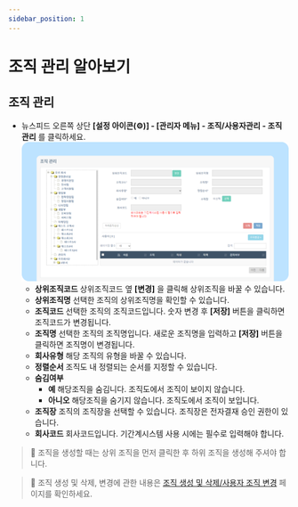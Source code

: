 ```yaml
---
sidebar_position: 1
---
```


# 조직 관리 알아보기

## 조직 관리

- 뉴스피드 오른쪽 상단 **[설정 아이콘(⚙️)] - [관리자 메뉴] - 조직/사용자관리 - 조직 관리** 를 클릭하세요.
    ![조직 관리](./img/01.png)
    - **상위조직코드** 상위조직코드 옆 **[변경]** 을 클릭해 상위조직을 바꿀 수 있습니다.
    - **상위조직명** 선택한 조직의 상위조직명을 확인할 수 있습니다.
    - **조직코드** 선택한 조직의 조직코드입니다. 숫자 변경 후 **[저장]** 버튼을 클릭하면 조직코드가 변경됩니다.
    - **조직명** 선택한 조직의 조직명입니다. 새로운 조직명을 입력하고 **[저장]** 버튼을 클릭하면 조직명이 변경됩니다.
    - **회사유형** 해당 조직의 유형을 바꿀 수 있습니다. 
    - **정렬순서** 조직도 내 정렬되는 순서를 지정할 수 있습니다.  
    - **숨김여부**
        - **예** 해당조직을 숨김니다. 조직도에서 조직이 보이지 않습니다.
        - **아니오** 해당조직을 숨기지 않습니다. 조직도에서 조직이 보입니다.
    - **조직장**  조직의 조직장을 선택할 수 있습니다. 조직장은 전자결재 승인 권한이 있습니다.
    - **회사코드** 회사코드입니다. 기간계시스템 사용 시에는 필수로 입력해야 합니다.

> 📢 조직을 생성할 때는 상위 조직을 먼저 클릭한 후 하위 조직을 생성해 주셔야 합니다.

> 📢 조직 생성 및 삭제, 변경에 관한 내용은 [조직 생성 및 삭제/사용자 조직 변경](../organization/set-organization.md) 페이지를 확인하세요.